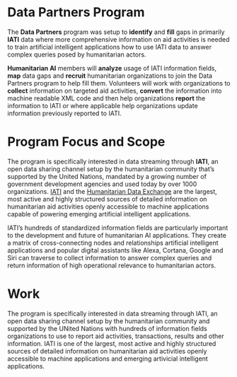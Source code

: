 # Data Partners Program

The **Data Partners** program was setup to **identify** and **fill** gaps in primarily **IATI** data where more comprehensive information on aid activities is needed to train artificial intelligent applications how to use IATI data to answer complex queries posed by humanitarian actors.

**Humanitarian AI** members will **analyze** usage of IATI information fields, **map** data gaps and **recruit** humanitarian organizations to join the Data Partners program to help fill them. Volunteers will work with organizations to **collect** information on targeted aid activities, **convert** the information into machine readable XML code and then help organizations **report** the information to IATI or where applicable help organizations update information previously reported to IATI.

# Program Focus and Scope

The program is specifically interested in data streaming through **IATI**, an open data sharing channel setup by the humanitarian community that’s supported by the United Nations, mandated by a growing number of government development agencies and used today by over 1000 organizations. [IATI]() and the [Humanitarian Data Exchange]() are the largest, most active and highly structured sources of detailed information on humanitarian aid activities openly accessible to machine applications capable of powering emerging artificial intelligent applications.

IATI’s hundreds of standardized information fields are particularly important to the development and future of humanitarian AI applications. They create a matrix of cross-connecting nodes and relationships artificial intelligent applications and popular digital assistants like Alexa, Cortana, Google and Siri can traverse to collect information to answer complex queries and return information of high operational relevance to humanitarian actors.


# Work

The program is specifically interested in data streaming through IATI, an open data sharing channel setup by the humanitarian community and supported by the UNited Nations with hundreds of information fields organizations to use to report aid activities, transactions, results and other information. IATI is one of the largest, most active and highly structured sources of detailed information on humanitarian aid activities openly accessible to machine applications and emerging artivicial intelligent applications. 

